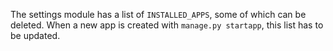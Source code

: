 The settings module has a list of `INSTALLED_APPS`, some of which can be deleted.
When a new app is created with `manage.py startapp`, this list has to be updated.
